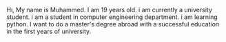 Hı, My name is Muhammed.
I am 19 years old.
i am currently a university student.
i am a student in computer engineering department.
i am learning python.
I want to do a master's degree abroad with a successful education in the first years of university.
>>>>>>>>>>>>>>>>>>>>>>
